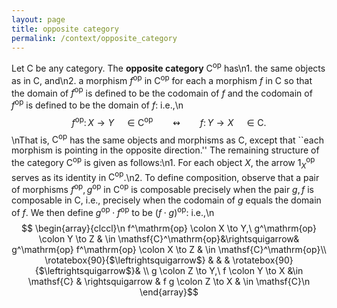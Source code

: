 ```yaml
---
layout: page
title: opposite category
permalink: /context/opposite_category
---
```

Let $\mathsf{C}$ be any category. The **opposite category** $\mathsf{C}^\mathrm{op}$ has\n1. the same objects as in $\mathsf{C}$, and\n2. a morphism $f^\mathrm{op}$ in $\mathsf{C}^\mathrm{op}$ for each a morphism $f$ in $\mathsf{C}$ so that the domain of $f^\mathrm{op}$ is defined to be the codomain of $f$ and the codomain of $f^\mathrm{op}$ is defined to be the domain of $f$: i.e.,\n$$ f^{\mathrm{op}} \colon X \to Y\quad \in \mathsf{C}^\mathrm{op} \qquad \leftrightsquigarrow \qquad f \colon Y \to X\quad \in \mathsf{C}.$$\nThat is, $\mathsf{C}^\mathrm{op}$ has the same objects and morphisms as $\mathsf{C}$, except that ``each morphism is pointing in the opposite direction.'' The remaining structure of the category $\mathsf{C}^\mathrm{op}$ is given as follows:\n1. For each object $X$, the arrow $1_X^\mathrm{op}$ serves as its identity in $\mathsf{C}^\mathrm{op}$.\n2. To define composition, observe that a pair of morphisms $f^\mathrm{op},g^\mathrm{op}$ in $\mathsf{C}^\mathrm{op}$ is composable precisely when the pair $g,f$ is composable in $\mathsf{C}$, i.e., precisely when the codomain of $g$ equals the domain of $f$. We then define $g^\mathrm{op} \cdot  f^\mathrm{op}$ to be $(f\cdot g)^\mathrm{op}$: i.e.,\n$$ \begin{array}{clccl}\n f^\mathrm{op} \colon X \to Y,\ g^\mathrm{op} \colon Y \to Z & \in \mathsf{C}^\mathrm{op}&\rightsquigarrow& g^\mathrm{op} f^\mathrm{op} \colon X \to Z & \in \mathsf{C}^\mathrm{op}\\ \rotatebox{90}{$\leftrightsquigarrow$} & & & \rotatebox{90}{$\leftrightsquigarrow$}& \\ g \colon Z \to Y,\ f \colon Y \to X  &\in \mathsf{C} & \rightsquigarrow &  f g \colon Z \to X &  \in \mathsf{C}\n \end{array}$$
